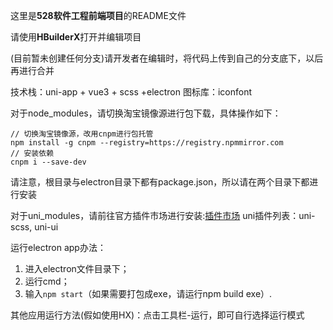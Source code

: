 这里是**528软件工程前端项目**的README文件

请使用**HBuilderX**打开并编辑项目

(目前暂未创建任何分支)请开发者在编辑时，将代码上传到自己的分支底下，以后再进行合并

技术栈：uni-app + vue3 + scss +electron
图标库：iconfont

对于node_modules，请切换淘宝镜像源进行包下载，具体操作如下：
```
// 切换淘宝镜像源，改用cnpm进行包托管
npm install -g cnpm --registry=https://registry.npmmirror.com
// 安装依赖
cnpm i --save-dev
```
请注意，根目录与electron目录下都有package.json，所以请在两个目录下都进行安装

对于uni_modules，请前往官方插件市场进行安装:[插件市场](https://ext.dcloud.net.cn/?cat1=1&cat2=11)
 uni插件列表：uni-scss, uni-ui
 
 运行electron app办法：
 1. 进入electron文件目录下；
 2. 运行cmd；
 3. 输入`npm start`（如果需要打包成exe，请运行npm build exe）.
 
 其他应用运行方法(假如使用HX)：点击工具栏-运行，即可自行选择运行模式
